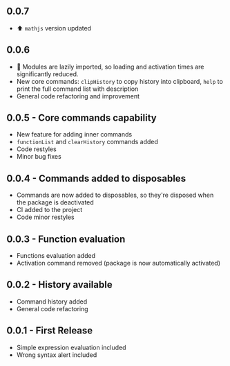 ## 0.0.7
* :arrow_up: `mathjs` version updated

## 0.0.6
* :racehorse: Modules are lazily imported, so loading and activation times are significantly reduced.
* New core commands: `clipHistory` to copy history into clipboard, `help` to print the full command list with description
* General code refactoring and improvement

## 0.0.5 - Core commands capability
* New feature for adding inner commands
* `functionList` and `clearHistory` commands added
* Code restyles
* Minor bug fixes

## 0.0.4 - Commands added to disposables
* Commands are now added to disposables, so they're disposed when the package is
deactivated
* CI added to the project
* Code minor restyles

## 0.0.3 - Function evaluation
* Functions evaluation added
* Activation command removed (package is now automatically activated)

## 0.0.2 - History available
* Command history added
* General code refactoring

## 0.0.1 - First Release
* Simple expression evaluation included
* Wrong syntax alert included
